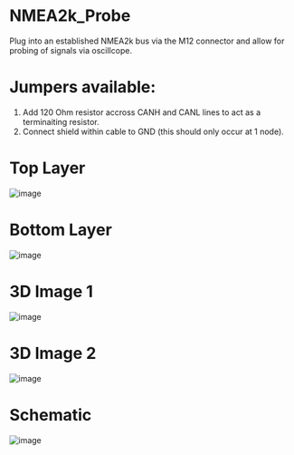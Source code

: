 # NMEA2k_Probe
Plug into an established NMEA2k bus via the M12 connector and allow for probing of signals via oscillcope.

# Jumpers available:
  1. Add 120 Ohm resistor accross CANH and CANL lines to act as a terminaiting resistor.
  2. Connect shield within cable to GND (this should only occur at 1 node).

# Top Layer
![image](https://github.com/rob-project-repo/NMEA2k_Probe/assets/121725792/b21c99cd-b7d9-414c-98f6-ea6044e7a0da)

# Bottom Layer
![image](https://github.com/rob-project-repo/NMEA2k_Probe/assets/121725792/cd21733c-9d1f-448e-92a9-99ea5a460906)

# 3D Image 1
![image](https://github.com/rob-project-repo/NMEA2k_Probe/assets/121725792/579282e9-5807-46be-ae62-78f7ba340abe)

# 3D Image 2
![image](https://github.com/rob-project-repo/NMEA2k_Probe/assets/121725792/9fe1c8f5-2f90-4920-b4bb-a30b6f46dfd4)

# Schematic
![image](https://github.com/rob-project-repo/NMEA2k_Probe/assets/121725792/46837900-4359-4861-bbbf-31c84122d5b0)
